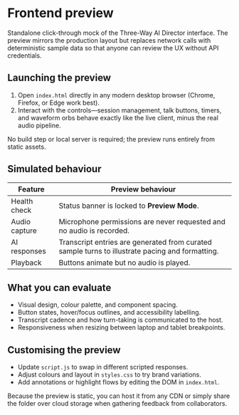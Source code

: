 # Frontend preview

Standalone click-through mock of the Three-Way AI Director interface. The preview mirrors the production layout but replaces network calls with deterministic sample data so that anyone can review the UX without API credentials.

## Launching the preview

1. Open `index.html` directly in any modern desktop browser (Chrome, Firefox, or Edge work best).
2. Interact with the controls—session management, talk buttons, timers, and waveform orbs behave exactly like the live client, minus the real audio pipeline.

No build step or local server is required; the preview runs entirely from static assets.

## Simulated behaviour

| Feature | Preview behaviour |
| ------- | ----------------- |
| Health check | Status banner is locked to **Preview Mode**. |
| Audio capture | Microphone permissions are never requested and no audio is recorded. |
| AI responses | Transcript entries are generated from curated sample turns to illustrate pacing and formatting. |
| Playback | Buttons animate but no audio is played. |

## What you can evaluate

- Visual design, colour palette, and component spacing.
- Button states, hover/focus outlines, and accessibility labelling.
- Transcript cadence and how turn-taking is communicated to the host.
- Responsiveness when resizing between laptop and tablet breakpoints.

## Customising the preview

- Update `script.js` to swap in different scripted responses.
- Adjust colours and layout in `styles.css` to try brand variations.
- Add annotations or highlight flows by editing the DOM in `index.html`.

Because the preview is static, you can host it from any CDN or simply share the folder over cloud storage when gathering feedback from collaborators.
